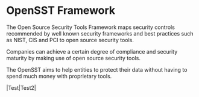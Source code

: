 # OpenSST Framework

The Open Source Security Tools Framework maps security controls recommended by well known security frameworks and best practices such as NIST, CIS and PCI to open source security tools.

Companies can achieve a certain degree of compliance and security maturity by making use of open source security tools.

The OpenSST aims to help entities to protect their data without having to spend much money with proprietary tools.

|Test|Test2|
